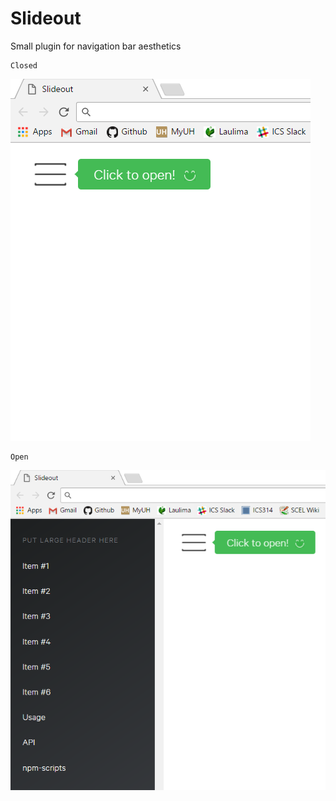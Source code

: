 # Slideout
Small plugin for navigation bar aesthetics 

```
Closed
```

![](doc/slideout2.PNG)

```
Open
```

![](doc/slideout1.PNG)

